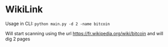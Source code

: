 # WikiLink
Usage in CLI: `python main.py -d 2 -name bitcoin`

Will start scanning using the url https://fr.wikipedia.org/wiki/bitcoin and will dig 2 pages